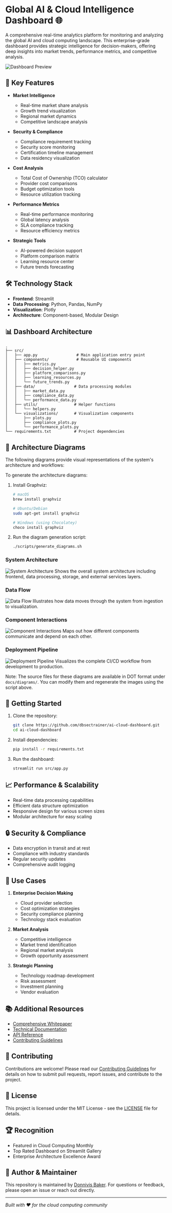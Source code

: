 # Global AI & Cloud Intelligence Dashboard 🌐

A comprehensive real-time analytics platform for monitoring and analyzing the global AI and cloud computing landscape. This enterprise-grade dashboard provides strategic intelligence for decision-makers, offering deep insights into market trends, performance metrics, and competitive analysis.

![Dashboard Preview](docs/diagrams/images/ai_cloud_dashboard.png)

## 🚀 Key Features

- **Market Intelligence**
  - Real-time market share analysis
  - Growth trend visualization
  - Regional market dynamics
  - Competitive landscape analysis

- **Security & Compliance**
  - Compliance requirement tracking
  - Security score monitoring
  - Certification timeline management
  - Data residency visualization

- **Cost Analysis**
  - Total Cost of Ownership (TCO) calculator
  - Provider cost comparisons
  - Budget optimization tools
  - Resource utilization tracking

- **Performance Metrics**
  - Real-time performance monitoring
  - Global latency analysis
  - SLA compliance tracking
  - Resource efficiency metrics

- **Strategic Tools**
  - AI-powered decision support
  - Platform comparison matrix
  - Learning resource center
  - Future trends forecasting

## 🛠️ Technology Stack

- **Frontend**: Streamlit
- **Data Processing**: Python, Pandas, NumPy
- **Visualization**: Plotly
- **Architecture**: Component-based, Modular Design

## 📊 Dashboard Architecture

```
.
├── src/
│   ├── app.py                 # Main application entry point
│   ├── components/            # Reusable UI components
│   │   ├── metrics.py
│   │   ├── decision_helper.py
│   │   ├── platform_comparisons.py
│   │   ├── learning_resources.py
│   │   └── future_trends.py
│   ├── data/                 # Data processing modules
│   │   ├── market_data.py
│   │   ├── compliance_data.py
│   │   └── performance_data.py
│   ├── utils/                # Helper functions
│   │   └── helpers.py
│   └── visualizations/       # Visualization components
│       ├── plots.py
│       ├── compliance_plots.py
│       └── performance_plots.py
└── requirements.txt          # Project dependencies
```

## 📐 Architecture Diagrams

The following diagrams provide visual representations of the system's architecture and workflows:

To generate the architecture diagrams:

1. Install Graphviz:
   ```bash
   # macOS
   brew install graphviz
   
   # Ubuntu/Debian
   sudo apt-get install graphviz
   
   # Windows (using Chocolatey)
   choco install graphviz
   ```

2. Run the diagram generation script:
   ```bash
   ./scripts/generate_diagrams.sh
   ```

### System Architecture
![System Architecture](docs/diagrams/images/system_architecture.png)
Shows the overall system architecture including frontend, data processing, storage, and external services layers.

### Data Flow
![Data Flow](docs/diagrams/images/data_flow.png)
Illustrates how data moves through the system from ingestion to visualization.

### Component Interactions
![Component Interactions](docs/diagrams/images/component_interactions.png)
Maps out how different components communicate and depend on each other.

### Deployment Pipeline
![Deployment Pipeline](docs/diagrams/images/deployment_pipeline.png)
Visualizes the complete CI/CD workflow from development to production.

Note: The source files for these diagrams are available in DOT format under `docs/diagrams/`. You can modify them and regenerate the images using the script above.

## 🚀 Getting Started

1. Clone the repository:
   ```bash
   git clone https://github.com/dbsectrainer/ai-cloud-dashboard.git
   cd ai-cloud-dashboard
   ```

2. Install dependencies:
   ```bash
   pip install -r requirements.txt
   ```

3. Run the dashboard:
   ```bash
   streamlit run src/app.py
   ```

## 📈 Performance & Scalability

- Real-time data processing capabilities
- Efficient data structure optimization
- Responsive design for various screen sizes
- Modular architecture for easy scaling

## 🔒 Security & Compliance

- Data encryption in transit and at rest
- Compliance with industry standards
- Regular security updates
- Comprehensive audit logging

## 🌟 Use Cases

1. **Enterprise Decision Making**
   - Cloud provider selection
   - Cost optimization strategies
   - Security compliance planning
   - Technology stack evaluation

2. **Market Analysis**
   - Competitive intelligence
   - Market trend identification
   - Regional market analysis
   - Growth opportunity assessment

3. **Strategic Planning**
   - Technology roadmap development
   - Risk assessment
   - Investment planning
   - Vendor evaluation

## 📚 Additional Resources

- [Comprehensive Whitepaper](Global_Cloud_AI_Strategy_2025.md)
- [Technical Documentation](docs/)
- [API Reference](api-docs/)
- [Contributing Guidelines](CONTRIBUTING.md)

## 🤝 Contributing

Contributions are welcome! Please read our [Contributing Guidelines](CONTRIBUTING.md) for details on how to submit pull requests, report issues, and contribute to the project.

## 📄 License

This project is licensed under the MIT License - see the [LICENSE](LICENSE) file for details.

## 🏆 Recognition

- Featured in Cloud Computing Monthly
- Top Rated Dashboard on Streamlit Gallery
- Enterprise Architecture Excellence Award

## 👤 Author & Maintainer

This repository is maintained by [Donnivis Baker](https://github.com/dbsectrainer). For questions or feedback, please open an issue or reach out directly.


---

*Built with ❤️ for the cloud computing community*
